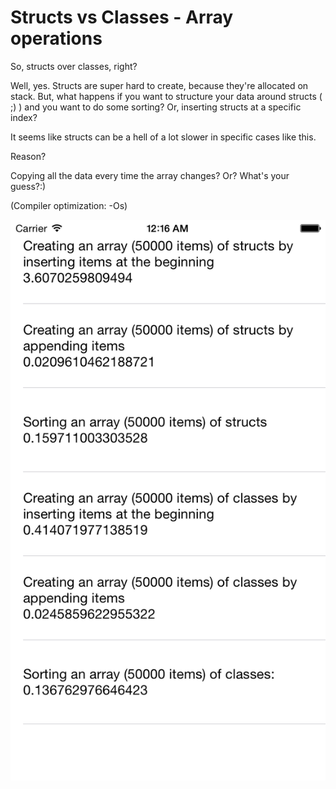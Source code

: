 # Structs vs Classes - Array operations

So, structs over classes, right?

Well, yes. Structs are super hard to create, because they're allocated on stack.
But, what happens if you want to structure your data around structs ( ;) ) and you want to do some sorting? Or, inserting structs at a specific index?

It seems like structs can be a hell of a lot slower in specific cases like this.

Reason?

Copying all the data every time the array changes?
Or? What's your guess?:)

(Compiler optimization: -Os)

![Alt text](Result.png?raw=true "Result")

